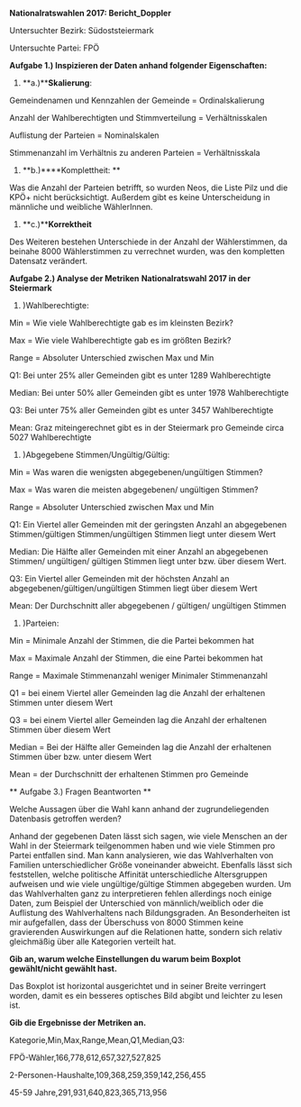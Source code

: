 **Nationalratswahlen 2017: Bericht\_Doppler**

Untersuchter Bezirk: Südoststeiermark

Untersuchte Partei: FPÖ

**Aufgabe 1.) Inspizieren der Daten anhand folgender Eigenschaften:**

1. **a.)****Skalierung**:

Gemeindenamen und Kennzahlen der Gemeinde = Ordinalskalierung

Anzahl der Wahlberechtigten und Stimmverteilung = Verhältnisskalen

Auflistung der Parteien = Nominalskalen

Stimmenanzahl im Verhältnis zu anderen Parteien = Verhältnisskala

1. **b.)****Komplettheit:  **

Was die Anzahl der Parteien betrifft, so wurden Neos, die Liste Pilz und die KPÖ+ nicht berücksichtigt. Außerdem gibt es keine Unterscheidung in männliche und weibliche WählerInnen.

1. **c.)****Korrektheit**

Des Weiteren bestehen Unterschiede in der Anzahl der Wählerstimmen, da beinahe 8000 Wählerstimmen zu verrechnet wurden, was den kompletten Datensatz verändert.

**Aufgabe 2.) Analyse der Metriken**  **Nationalratswahl 2017 in der Steiermark**

1. )Wahlberechtigte:

Min = Wie viele Wahlberechtigte gab es im kleinsten Bezirk?

Max = Wie viele Wahlberechtigte gab es im größten Bezirk?

Range = Absoluter Unterschied zwischen Max und Min

Q1: Bei unter 25% aller Gemeinden gibt es unter 1289 Wahlberechtigte

Median: Bei unter 50% aller Gemeinden gibt es unter 1978                Wahlberechtigte

Q3: Bei unter 75%  aller Gemeinden gibt es unter 3457 Wahlberechtigte

Mean: Graz miteingerechnet gibt es in der Steiermark pro                         Gemeinde circa 5027 Wahlberechtigte

1. )Abgegebene Stimmen/Ungültig/Gültig:

Min = Was waren die wenigsten abgegebenen/ungültigen Stimmen?

Max = Was waren die meisten abgegebenen/ ungültigen Stimmen?

Range = Absoluter Unterschied zwischen Max und Min

Q1: Ein Viertel aller Gemeinden mit der geringsten Anzahl an abgegebenen Stimmen/gültigen Stimmen/ungültigen Stimmen liegt unter diesem Wert

Median: Die Hälfte aller Gemeinden mit einer Anzahl an abgegebenen Stimmen/ ungültigen/ gültigen Stimmen liegt unter bzw. über diesem Wert.

Q3: Ein Viertel aller Gemeinden mit der höchsten Anzahl an abgegebenen/gültigen/ungültigen Stimmen liegt über diesem Wert

Mean: Der Durchschnitt aller abgegebenen / gültigen/ ungültigen Stimmen

1. )Parteien:

Min = Minimale Anzahl der Stimmen, die die Partei bekommen hat

Max = Maximale Anzahl der Stimmen, die eine Partei bekommen hat

Range = Maximale Stimmenanzahl weniger Minimaler Stimmenanzahl

Q1 =  bei einem Viertel aller Gemeinden lag die Anzahl der erhaltenen Stimmen unter diesem Wert

Q3 = bei einem Viertel aller Gemeinden lag die Anzahl der erhaltenen Stimmen über diesem Wert

Median =  Bei der Hälfte aller Gemeinden lag die Anzahl der erhaltenen Stimmen über bzw. unter diesem Wert

Mean = der Durchschnitt der erhaltenen Stimmen pro Gemeinde

** Aufgabe 3.) Fragen Beantworten  **

Welche Aussagen über die Wahl kann anhand der zugrundeliegenden Datenbasis getroffen werden?

Anhand der gegebenen Daten lässt sich sagen, wie viele Menschen an der Wahl in der Steiermark teilgenommen haben und wie viele Stimmen pro Partei entfallen sind. Man kann analysieren, wie das Wahlverhalten von Familien unterschiedlicher Größe voneinander abweicht. Ebenfalls lässt sich feststellen, welche politische Affinität unterschiedliche Altersgruppen aufweisen und wie viele ungültige/gültige Stimmen abgegeben wurden. Um das Wahlverhalten ganz zu interpretieren fehlen allerdings noch einige Daten, zum Beispiel der Unterschied von männlich/weiblich oder die Auflistung des Wahlverhaltens nach Bildungsgraden. An Besonderheiten ist mir aufgefallen, dass der Überschuss von 8000 Stimmen keine gravierenden Auswirkungen auf die Relationen hatte, sondern sich relativ gleichmäßig über alle Kategorien verteilt hat.

**Gib an, warum welche Einstellungen du warum beim Boxplot gewählt/nicht gewählt hast.**

Das Boxplot ist horizontal ausgerichtet und in seiner Breite verringert worden, damit es ein besseres optisches Bild abgibt und leichter zu lesen ist.





**Gib die Ergebnisse der Metriken an.**

Kategorie,Min,Max,Range,Mean,Q1,Median,Q3:

FPÖ-Wähler,166,778,612,657,327,527,825

2-Personen-Haushalte,109,368,259,359,142,256,455

45-59 Jahre,291,931,640,823,365,713,956

